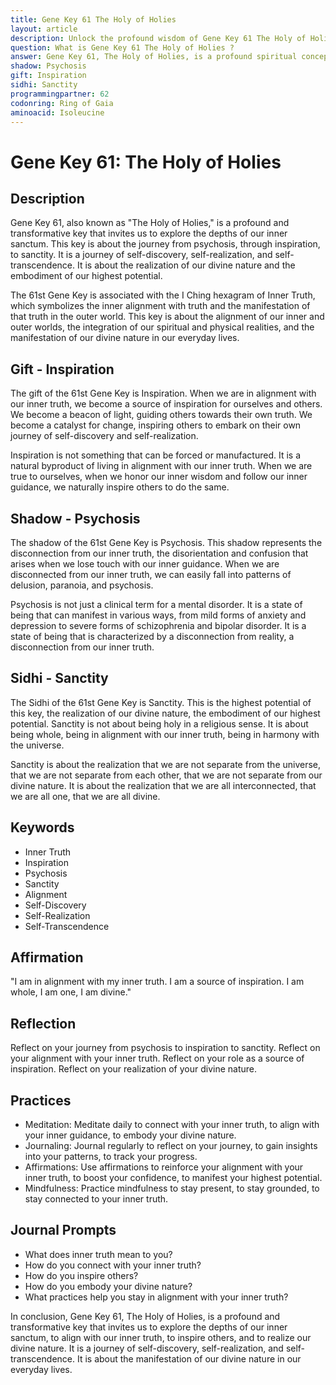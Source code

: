 ```yaml
---
title: Gene Key 61 The Holy of Holies
layout: article
description: Unlock the profound wisdom of Gene Key 61 The Holy of Holies. Embark on a transformative journey of self-discovery, self-realization, and divine embodiment. Align, inspire, and transcend.
question: What is Gene Key 61 The Holy of Holies ?
answer: Gene Key 61, The Holy of Holies, is a profound spiritual concept in the Gene Keys system. It represents the inner sanctum of human consciousness, where truth and wisdom reside. It's the ultimate key to unlock your highest potential.
shadow: Psychosis
gift: Inspiration
sidhi: Sanctity
programmingpartner: 62
codonring: Ring of Gaia
aminoacid: Isoleucine
---
```

# Gene Key 61: The Holy of Holies

## Description

Gene Key 61, also known as "The Holy of Holies," is a profound and transformative key that invites us to explore the depths of our inner sanctum. This key is about the journey from psychosis, through inspiration, to sanctity. It is a journey of self-discovery, self-realization, and self-transcendence. It is about the realization of our divine nature and the embodiment of our highest potential.

The 61st Gene Key is associated with the I Ching hexagram of Inner Truth, which symbolizes the inner alignment with truth and the manifestation of that truth in the outer world. This key is about the alignment of our inner and outer worlds, the integration of our spiritual and physical realities, and the manifestation of our divine nature in our everyday lives.

## Gift - Inspiration

The gift of the 61st Gene Key is Inspiration. When we are in alignment with our inner truth, we become a source of inspiration for ourselves and others. We become a beacon of light, guiding others towards their own truth. We become a catalyst for change, inspiring others to embark on their own journey of self-discovery and self-realization.

Inspiration is not something that can be forced or manufactured. It is a natural byproduct of living in alignment with our inner truth. When we are true to ourselves, when we honor our inner wisdom and follow our inner guidance, we naturally inspire others to do the same.

## Shadow - Psychosis

The shadow of the 61st Gene Key is Psychosis. This shadow represents the disconnection from our inner truth, the disorientation and confusion that arises when we lose touch with our inner guidance. When we are disconnected from our inner truth, we can easily fall into patterns of delusion, paranoia, and psychosis.

Psychosis is not just a clinical term for a mental disorder. It is a state of being that can manifest in various ways, from mild forms of anxiety and depression to severe forms of schizophrenia and bipolar disorder. It is a state of being that is characterized by a disconnection from reality, a disconnection from our inner truth.

## Sidhi - Sanctity

The Sidhi of the 61st Gene Key is Sanctity. This is the highest potential of this key, the realization of our divine nature, the embodiment of our highest potential. Sanctity is not about being holy in a religious sense. It is about being whole, being in alignment with our inner truth, being in harmony with the universe.

Sanctity is about the realization that we are not separate from the universe, that we are not separate from each other, that we are not separate from our divine nature. It is about the realization that we are all interconnected, that we are all one, that we are all divine.

## Keywords

- Inner Truth
- Inspiration
- Psychosis
- Sanctity
- Alignment
- Self-Discovery
- Self-Realization
- Self-Transcendence

## Affirmation

"I am in alignment with my inner truth. I am a source of inspiration. I am whole, I am one, I am divine."

## Reflection

Reflect on your journey from psychosis to inspiration to sanctity. Reflect on your alignment with your inner truth. Reflect on your role as a source of inspiration. Reflect on your realization of your divine nature.

## Practices

- Meditation: Meditate daily to connect with your inner truth, to align with your inner guidance, to embody your divine nature.
- Journaling: Journal regularly to reflect on your journey, to gain insights into your patterns, to track your progress.
- Affirmations: Use affirmations to reinforce your alignment with your inner truth, to boost your confidence, to manifest your highest potential.
- Mindfulness: Practice mindfulness to stay present, to stay grounded, to stay connected to your inner truth.

## Journal Prompts

- What does inner truth mean to you?
- How do you connect with your inner truth?
- How do you inspire others?
- How do you embody your divine nature?
- What practices help you stay in alignment with your inner truth?

In conclusion, Gene Key 61, The Holy of Holies, is a profound and transformative key that invites us to explore the depths of our inner sanctum, to align with our inner truth, to inspire others, and to realize our divine nature. It is a journey of self-discovery, self-realization, and self-transcendence. It is about the manifestation of our divine nature in our everyday lives.